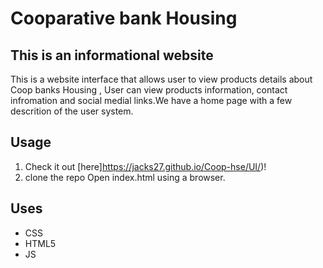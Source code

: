 # Cooparative bank Housing
## This is an informational website 


This is a website interface that allows user to view products details about Coop banks Housing , User can view products information, contact infromation and social medial links.We have a home page with a few descrition of the user system.

## Usage

1. Check it out [here]https://jacks27.github.io/Coop-hse/UI/)!
2. clone the repo Open index.html using a browser.
## Uses

* CSS
* HTML5
* JS


